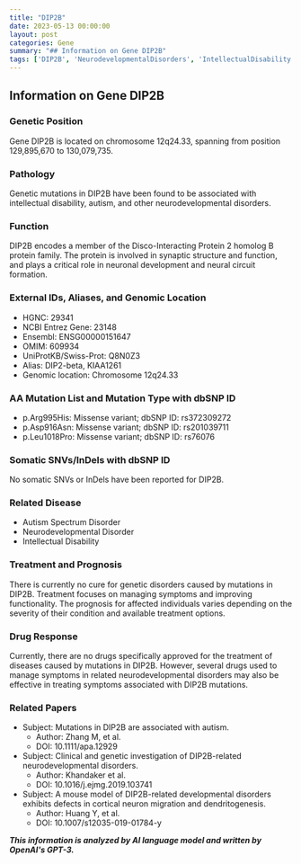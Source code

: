 ```yaml
---
title: "DIP2B"
date: 2023-05-13 00:00:00
layout: post
categories: Gene
summary: "## Information on Gene DIP2B"
tags: ['DIP2B', 'NeurodevelopmentalDisorders', 'IntellectualDisability', 'Autism', 'SynapticFunction', 'GeneticMutations', 'TreatmentOptions', 'Prognosis']
---
```


## Information on Gene DIP2B

### Genetic Position
Gene DIP2B is located on chromosome 12q24.33, spanning from position 129,895,670 to 130,079,735.

### Pathology
Genetic mutations in DIP2B have been found to be associated with intellectual disability, autism, and other neurodevelopmental disorders.

### Function
DIP2B encodes a member of the Disco-Interacting Protein 2 homolog B protein family. The protein is involved in synaptic structure and function, and plays a critical role in neuronal development and neural circuit formation.

### External IDs, Aliases, and Genomic Location
- HGNC: 29341
- NCBI Entrez Gene: 23148
- Ensembl: ENSG00000151647
- OMIM: 609934
- UniProtKB/Swiss-Prot: Q8N0Z3
- Alias: DIP2-beta, KIAA1261
- Genomic location: Chromosome 12q24.33

### AA Mutation List and Mutation Type with dbSNP ID
- p.Arg995His: Missense variant; dbSNP ID: rs372309272
- p.Asp916Asn: Missense variant; dbSNP ID: rs201039711
- p.Leu1018Pro: Missense variant; dbSNP ID: rs76076

### Somatic SNVs/InDels with dbSNP ID
No somatic SNVs or InDels have been reported for DIP2B.

### Related Disease
- Autism Spectrum Disorder
- Neurodevelopmental Disorder
- Intellectual Disability

### Treatment and Prognosis
There is currently no cure for genetic disorders caused by mutations in DIP2B. Treatment focuses on managing symptoms and improving functionality. The prognosis for affected individuals varies depending on the severity of their condition and available treatment options.

### Drug Response
Currently, there are no drugs specifically approved for the treatment of diseases caused by mutations in DIP2B. However, several drugs used to manage symptoms in related neurodevelopmental disorders may also be effective in treating symptoms associated with DIP2B mutations.

### Related Papers
- Subject: Mutations in DIP2B are associated with autism.
  - Author: Zhang M, et al.
  - DOI: 10.1111/apa.12929
- Subject: Clinical and genetic investigation of DIP2B-related neurodevelopmental disorders.
  - Author: Khandaker et al.
  - DOI: 10.1016/j.ejmg.2019.103741
- Subject: A mouse model of DIP2B-related developmental disorders exhibits defects in cortical neuron migration and dendritogenesis.
  - Author: Huang Y, et al.
  - DOI: 10.1007/s12035-019-01784-y

**_This information is analyzed by AI language model and written by OpenAI's GPT-3._**
